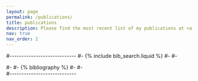 ```yaml
---
layout: page
permalink: /publications/
title: publications
description: Please find the most recent list of my publications at <a href='https://scholar.google.com/citations?user=hjyu7FEAAAAJ&hl=en'>google-scholar</a>.
nav: true
nav_order: 2
---
```


<!-- _pages/publications.md -->

<!-- Bibsearch Feature -->

#----------------------------
#-  {% include bib_search.liquid %}
#-
#- <div class="publications">
#-
#- {% bibliography %}
#-
#- </div>
#----------------------------
